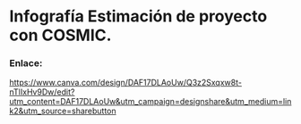 # Infografía Estimación de proyecto con COSMIC.
### Enlace:
https://www.canva.com/design/DAF17DLAoUw/Q3z2Sxqxw8t-nTlIxHv9Dw/edit?utm_content=DAF17DLAoUw&utm_campaign=designshare&utm_medium=link2&utm_source=sharebutton
